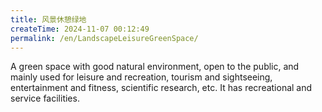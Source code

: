 ```yaml
---
title: 风景休憩绿地
createTime: 2024-11-07 00:12:49
permalink: /en/LandscapeLeisureGreenSpace/
---
```


A green space with good natural environment, open to the public, and mainly used for leisure and recreation, tourism and sightseeing, entertainment and fitness, scientific research, etc. It has recreational and service facilities.